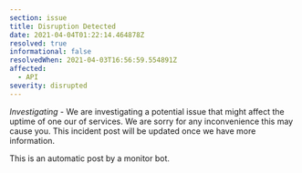 ```yaml
---
section: issue
title: Disruption Detected
date: 2021-04-04T01:22:14.464878Z
resolved: true
informational: false
resolvedWhen: 2021-04-03T16:56:59.554891Z
affected:
  - API
severity: disrupted
---
```

*Investigating* - We are investigating a potential issue that might affect the uptime of one our of services. We are sorry for any inconvenience this may cause you. This incident post will be updated once we have more information.

This is an automatic post by a monitor bot.
        